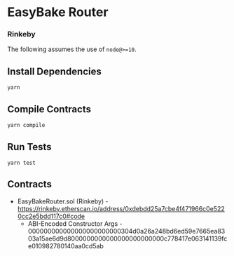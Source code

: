# EasyBake Router

### Rinkeby

The following assumes the use of `node@>=10`.

## Install Dependencies

`yarn`

## Compile Contracts

`yarn compile`

## Run Tests

`yarn test`

## Contracts
- EasyBakeRouter.sol (Rinkeby) - https://rinkeby.etherscan.io/address/0xdebdd25a7cbe4f471966c0e5220cc2e5bdd117c0#code
    - ABI-Encoded Constructor Args - 000000000000000000000000304d0a26a248bd6ed59e7665ea8303a15ae6d9d8000000000000000000000000c778417e063141139fce010982780140aa0cd5ab
